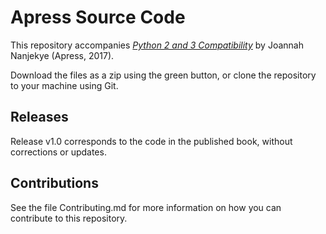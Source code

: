 # Apress Source Code

This repository accompanies [*Python 2 and 3 Compatibility*](http://www.apress.com/9781484229545) by Joannah Nanjekye (Apress, 2017).

[comment]: #cover


Download the files as a zip using the green button, or clone the repository to your machine using Git.

## Releases

Release v1.0 corresponds to the code in the published book, without corrections or updates.

## Contributions

See the file Contributing.md for more information on how you can contribute to this repository.
